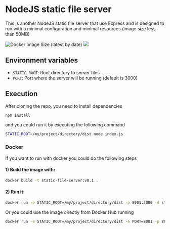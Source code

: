 # NodeJS static file server

This is another NodeJS static file server that use Express and is designed to run with a minimal configuration and minimal resources (image size less than 50MB)

![Docker Image Size (latest by date)](https://img.shields.io/docker/image-size/diegorivas89/static-file-server?sort=date) ![](https://img.shields.io/badge/licence-MIT-green)

## Environment variables
- `STATIC_ROOT`: Root directory to server files
- `PORT`: Port where the server will be running (default is 3000)

## Execution
After cloning the repo, you need to install dependencies
```bash
npm install
```
and you could run it by executing the following command
```bash
STATIC_ROOT=/my/project/directory/dist node index.js
```

### Docker
If you want to run with docker you could do the following steps
#### 1) Build the image with:
```bash
docker build -t static-file-server:v0.1 .
```
#### 2) Run it:
```bash
docker run -e STATIC_ROOT=/my/project/directory/dist -p 8001:3000 -d static-file-server:v0.1
```
Or you could use the image directly from Docker Hub running
```bash
docker run -e STATIC_ROOT=/my/project/directory/dist -e PORT=8001 -p 8001:8001 -d diegorivas89/static-file-server:v0.2
```
